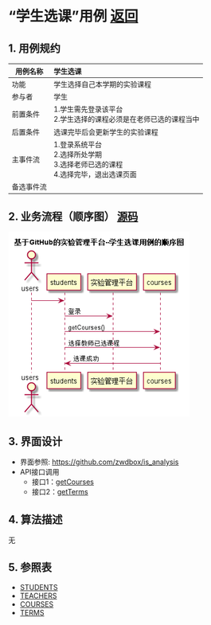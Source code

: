 ﻿<!-- markdownlint-disable MD033-->
<!-- 禁止MD033类型的警告 https://www.npmjs.com/package/markdownlint -->

# “学生选课”用例 [返回](../README.md)
## 1. 用例规约

|用例名称|学生选课|
|-------|:-------------|
|功能|学生选择自己本学期的实验课程|
|参与者|学生|
|前置条件|1.学生需先登录该平台</br>2.学生选择的课程必须是在老师已选的课程当中|
|后置条件|选课完毕后会更新学生的实验课程 |
|主事件流|1.登录系统平台</br>2.选择所处学期</br>3.选择老师已选的课程</br>4.选择完毕，退出选课页面 |
|备选事件流| |

## 2. 业务流程（顺序图） [源码](../src/学生选课.puml)
![sequence1](../学生选课.png) 

## 3. 界面设计
- 界面参照: https://github.com/zwdbox/is_analysis
- API接口调用
    - 接口1：[getCourses](../Interface/getCourses.md) 
    - 接口2：[getTerms](../Interface/getTerms.md)

## 4. 算法描述

无 

## 5. 参照表

- [STUDENTS](../shujukusheji.md/#STUDENTS)
- [TEACHERS](../shujukusheji.md/#TEACHERS)
- [COURSES](../shujukusheji.md/#COURSES)
- [TERMS](../shujukusheji.md/#TERMS)




